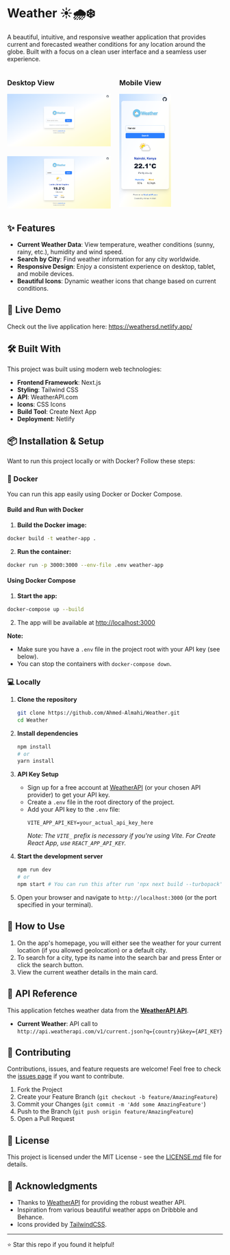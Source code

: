 # Weather ☀️🌧️❄️

A beautiful, intuitive, and responsive weather application that provides current and forecasted weather conditions for any location around the globe. Built with a focus on a clean user interface and a seamless user experience.

<div style="display: flex; gap: 20px;">
  <div style="flex: 1;">
    <h3>Desktop View</h3>
    <img src="./src/assets/desktop-view1.png" alt="Desktop 1" width="100%" style="margin-bottom: 20px;">
    <img src="./src/assets/desktop-view2.png" alt="Desktop 2" width="100%">
  </div>
  <div style="flex: 1;">
    <h3>Mobile View</h3>
    <img src="./src/assets/mobile-view.png" alt="Mobile" width="50%">
  </div>
</div>

## ✨ Features

- **Current Weather Data**: View temperature, weather conditions (sunny, rainy, etc.), humidity and wind speed.
- **Search by City**: Find weather information for any city worldwide.
- **Responsive Design**: Enjoy a consistent experience on desktop, tablet, and mobile devices.
- **Beautiful Icons**: Dynamic weather icons that change based on current conditions.

## 🚀 Live Demo

Check out the live application here: https://weathersd.netlify.app/

## 🛠️ Built With

This project was built using modern web technologies:

- **Frontend Framework**: Next.js
- **Styling**: Tailwind CSS
- **API**: WeatherAPI.com
- **Icons**: CSS Icons
- **Build Tool**: Create Next App
- **Deployment**: Netlify

## 📦 Installation & Setup

Want to run this project locally or with Docker? Follow these steps:

### 🐳 Docker

You can run this app easily using Docker or Docker Compose.

#### **Build and Run with Docker**

1. **Build the Docker image:**

```bash
docker build -t weather-app .
```

2. **Run the container:**

```bash
docker run -p 3000:3000 --env-file .env weather-app
```

#### **Using Docker Compose**

1. **Start the app:**

```bash
docker-compose up --build
```

2. The app will be available at [http://localhost:3000](http://localhost:3000)

**Note:**

- Make sure you have a `.env` file in the project root with your API key (see below).
- You can stop the containers with `docker-compose down`.

### 💻 Locally

1.  **Clone the repository**

    ```bash
    git clone https://github.com/Ahmed-Almahi/Weather.git
    cd Weather
    ```

2.  **Install dependencies**

    ```bash
    npm install
    # or
    yarn install
    ```

3.  **API Key Setup**

    - Sign up for a free account at [WeatherAPI](https://WeatherAPI.com/api) (or your chosen API provider) to get your API key.
    - Create a `.env` file in the root directory of the project.
    - Add your API key to the `.env` file:
      ```
      VITE_APP_API_KEY=your_actual_api_key_here
      ```
      _Note: The `VITE_` prefix is necessary if you're using Vite. For Create React App, use `REACT_APP_API_KEY`._

4.  **Start the development server**
    ```bash
    npm run dev
    # or
    npm start # You can run this after run 'npx next build --turbopack' to build .next dir
    ```
5.  Open your browser and navigate to `http://localhost:3000` (or the port specified in your terminal).

## 🎯 How to Use

1.  On the app's homepage, you will either see the weather for your current location (if you allowed geolocation) or a default city.
2.  To search for a city, type its name into the search bar and press Enter or click the search button.
3.  View the current weather details in the main card.

## 🔮 API Reference

This application fetches weather data from the **[WeatherAPI API](https://WeatherAPI.com/api)**.

- **Current Weather**: API call to `http://api.weatherapi.com/v1/current.json?q={country}&key={API_KEY}`

## 🤝 Contributing

Contributions, issues, and feature requests are welcome! Feel free to check the [issues page](../../issues) if you want to contribute.

1.  Fork the Project
2.  Create your Feature Branch (`git checkout -b feature/AmazingFeature`)
3.  Commit your Changes (`git commit -m 'Add some AmazingFeature'`)
4.  Push to the Branch (`git push origin feature/AmazingFeature`)
5.  Open a Pull Request

## 📄 License

This project is licensed under the MIT License - see the [LICENSE.md](LICENSE.md) file for details.

## 🙏 Acknowledgments

- Thanks to [WeatherAPI](https://WeatherAPI.com/) for providing the robust weather API.
- Inspiration from various beautiful weather apps on Dribbble and Behance.
- Icons provided by [TailwindCSS](https://tailwindcss.com/).

---

⭐ Star this repo if you found it helpful!
